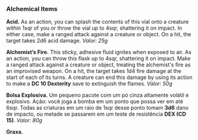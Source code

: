 ### Alchemical Items

**Acid.** As an action, you can splash the contents of this vial onto a creature within 1sqr of you or throw the vial up to 4sqr, shattering it on impact. In either case, make a ranged attack against a creature or object. On a hit, the target takes 2d6 acid damage. *Valor: 25g*

**Alchemist’s Fire.** This sticky, adhesive fluid ignites when exposed to air. As an action, you can throw this flask up to 4sqr, shattering it on impact. Make a ranged attack against a creature or object, treating the alchemist's fire as an improvised weapon. On a hit, the target takes 1d4 fire damage at the start of each of its turns. A creature can end this damage by using its action to make a **DC 10 Dexterity** save to extinguish the flames. *Valor: 50g*

**Bolsa Explosiva.** Um pequeno pacote com um pó cinza altamente volátil e explosivo. Ação: você joga a bomba em um ponto que possa ver em até 6sqr. Todas as criaturas em um raio de 1sqr desse ponto tomam **3d6** dano de impacto, ou metade se passarem em um teste de resistência **DEX (CD 15)**. *Valor: 80g*

**Graxa.**